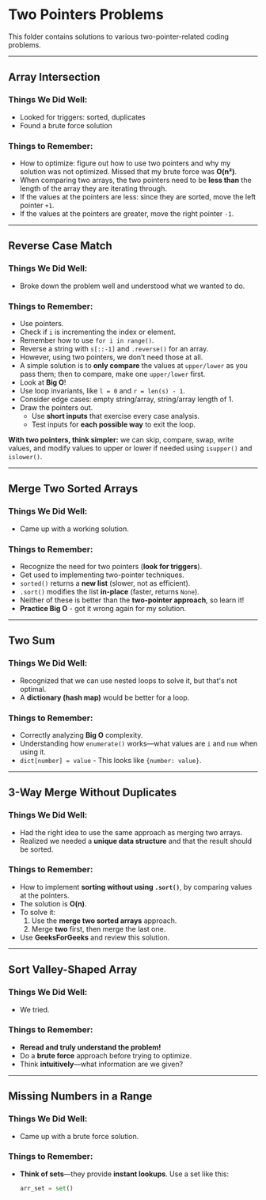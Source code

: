 # Two Pointers Problems

This folder contains solutions to various two-pointer-related coding problems.

---

## Array Intersection  

### Things We Did Well:
- Looked for triggers: sorted, duplicates  
- Found a brute force solution  

### Things to Remember:
- How to optimize: figure out how to use two pointers and why my solution was not optimized. Missed that my brute force was **O(n²)**.  
- When comparing two arrays, the two pointers need to be **less than** the length of the array they are iterating through.  
- If the values at the pointers are less: since they are sorted, move the left pointer `+1`.  
- If the values at the pointers are greater, move the right pointer `-1`.  

---

## Reverse Case Match  

### Things We Did Well:
- Broke down the problem well and understood what we wanted to do.  

### Things to Remember:
- Use pointers.  
- Check if `i` is incrementing the index or element.  
- Remember how to use `for i in range()`.  
- Reverse a string with `s[::-1]` and `.reverse()` for an array.  
- However, using two pointers, we don’t need those at all.  
- A simple solution is to **only compare** the values at `upper/lower` as you pass them; then to compare, make one `upper/lower` first.  
- Look at **Big O**!  
- Use loop invariants, like `l = 0` and `r = len(s) - 1`.  
- Consider edge cases: empty string/array, string/array length of 1.  
- Draw the pointers out.  
    - Use **short inputs** that exercise every case analysis.  
    - Test inputs for **each possible way** to exit the loop.  

**With two pointers, think simpler:** we can skip, compare, swap, write values, and modify values to upper or lower if needed using `isupper()` and `islower()`.  

---

## Merge Two Sorted Arrays  

### Things We Did Well:
- Came up with a working solution.  

### Things to Remember:
- Recognize the need for two pointers (**look for triggers**).  
- Get used to implementing two-pointer techniques.  
- `sorted()` returns a **new list** (slower, not as efficient).  
- `.sort()` modifies the list **in-place** (faster, returns `None`).  
- Neither of these is better than the **two-pointer approach**, so learn it!  
- **Practice Big O** - got it wrong again for my solution.  

---

## Two Sum  

### Things We Did Well:
- Recognized that we can use nested loops to solve it, but that's not optimal.  
- A **dictionary (hash map)** would be better for a loop.  

### Things to Remember:
- Correctly analyzing **Big O** complexity.  
- Understanding how `enumerate()` works—what values are `i` and `num` when using it.  
- `dict[number] = value` - This looks like `{number: value}`.  

---

## 3-Way Merge Without Duplicates  

### Things We Did Well:
- Had the right idea to use the same approach as merging two arrays.  
- Realized we needed a **unique data structure** and that the result should be sorted.  

### Things to Remember:
- How to implement **sorting without using `.sort()`**, by comparing values at the pointers.  
- The solution is **O(n)**.  
- To solve it:
    1. Use the **merge two sorted arrays** approach.  
    2. Merge **two** first, then merge the last one.  
- Use **GeeksForGeeks** and review this solution.  

---

## Sort Valley-Shaped Array  

### Things We Did Well:
- We tried.  

### Things to Remember:
- **Reread and truly understand the problem!**  
- Do a **brute force** approach before trying to optimize.  
- Think **intuitively**—what information are we given?  

---

## Missing Numbers in a Range  

### Things We Did Well:
- Came up with a brute force solution.  

### Things to Remember:
- **Think of sets**—they provide **instant lookups**. Use a set like this:  
  ```python
  arr_set = set()
